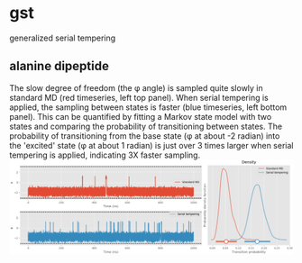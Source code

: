 # gst
 generalized serial tempering


## alanine dipeptide
The slow degree of freedom (the φ angle) is sampled quite slowly in standard MD (red timeseries, left top panel). When serial tempering is applied, the sampling between states is faster (blue timeseries, left bottom panel). This can be quantified by fitting a Markov state model with two states and comparing the probability of transitioning between states. The probability of transitioning from the base state (φ at about -2 radian) into the 'excited' state (φ at about 1 radian) is just over 3 times larger when serial tempering is applied, indicating 3X faster sampling. 
![alt text](./alanine_dipeptide/all.png)


